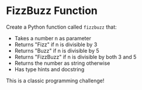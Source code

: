 # FizzBuzz Function

Create a Python function called `fizzbuzz` that:

- Takes a number n as parameter
- Returns "Fizz" if n is divisible by 3
- Returns "Buzz" if n is divisible by 5
- Returns "FizzBuzz" if n is divisible by both 3 and 5
- Returns the number as string otherwise
- Has type hints and docstring

This is a classic programming challenge!
